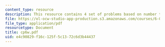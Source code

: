 ```yaml
---
content_type: resource
description: This resource contains 4 set of problems based on number theory I.
file: https://ol-ocw-studio-app-production.s3.amazonaws.com/courses/6-042j-mathematics-for-computer-science-fall-2005/e4c90829f16c125f5c1372c6d3b44437_cp6w.pdf
file_type: application/pdf
resourcetype: Document
title: cp6w.pdf
uid: e4c90829-f16c-125f-5c13-72c6d3b44437
---
```

